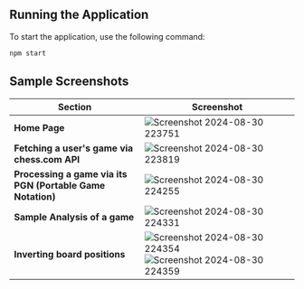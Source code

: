 ## Running the Application

To start the application, use the following command:

```bash
npm start
```

## Sample Screenshots

| Section                                 | Screenshot                                                                                           |
|-----------------------------------------|------------------------------------------------------------------------------------------------------|
| **Home Page**                           | ![Screenshot 2024-08-30 223751](https://github.com/user-attachments/assets/935cafc2-4997-4d4a-b0a1-9f693182b145) |
| **Fetching a user's game via chess.com API** | ![Screenshot 2024-08-30 223819](https://github.com/user-attachments/assets/2b9ebe2d-5cf7-4bf5-83ef-e3ae118d1829) |
| **Processing a game via its PGN (Portable Game Notation)** | ![Screenshot 2024-08-30 224255](https://github.com/user-attachments/assets/c2563318-467c-4129-b2ca-d53537b7e979) |
| **Sample Analysis of a game**           | ![Screenshot 2024-08-30 224331](https://github.com/user-attachments/assets/021f7df9-2e1a-4b52-aa8b-7c30757306e3) |
| **Inverting board positions**           | ![Screenshot 2024-08-30 224354](https://github.com/user-attachments/assets/facdb931-8f3d-483b-aac4-e3c2a1dacf3e) ![Screenshot 2024-08-30 224359](https://github.com/user-attachments/assets/c629536a-1e20-469e-b245-4de0990b07ab) |

